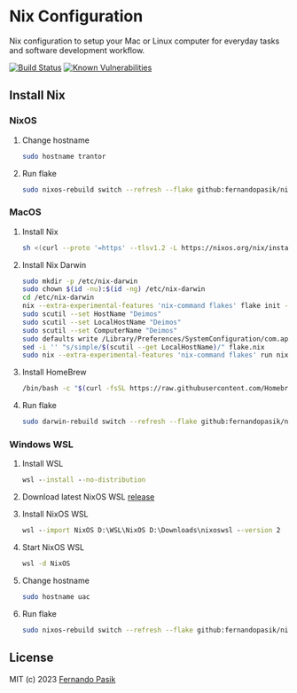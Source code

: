 # Nix Configuration

Nix configuration to setup your Mac or Linux computer for everyday tasks and software development
workflow.

<!-- BADGES - START -->

[![Build Status](https://github.com/fernandopasik/pc-playbook/actions/workflows/main.yml/badge.svg)](https://github.com/fernandopasik/pc-playbook/actions/workflows/main.yml "Build Status")
[![Known Vulnerabilities](https://snyk.io/test/github/fernandopasik/pc-playbook/badge.svg?targetFile=package.json)](https://snyk.io/test/github/fernandopasik/pc-playbook?targetFile=package.json "Known Vulnerabilities")

<!-- BADGES - END -->

## Install Nix

### NixOS

1. Change hostname

   ```sh
   sudo hostname trantor
   ```

2. Run flake

   ```sh
   sudo nixos-rebuild switch --refresh --flake github:fernandopasik/nix-config#trantor
   ```

### MacOS

1. Install Nix

   ```sh
   sh <(curl --proto '=https' --tlsv1.2 -L https://nixos.org/nix/install)
   ```

2. Install Nix Darwin

   ```sh
   sudo mkdir -p /etc/nix-darwin
   sudo chown $(id -nu):$(id -ng) /etc/nix-darwin
   cd /etc/nix-darwin
   nix --extra-experimental-features 'nix-command flakes' flake init -t nix-darwin/master
   sudo scutil --set HostName "Deimos"
   sudo scutil --set LocalHostName "Deimos"
   sudo scutil --set ComputerName "Deimos"
   sudo defaults write /Library/Preferences/SystemConfiguration/com.apple.smb.server NetBIOSName -string "Deimos"
   sed -i '' "s/simple/$(scutil --get LocalHostName)/" flake.nix
   sudo nix --extra-experimental-features 'nix-command flakes' run nix-darwin/master#darwin-rebuild -- switch
   ```

3. Install HomeBrew

   ```sh
   /bin/bash -c "$(curl -fsSL https://raw.githubusercontent.com/Homebrew/install/HEAD/install.sh)"
   ```

4. Run flake

   ```sh
   sudo darwin-rebuild switch --refresh --flake github:fernandopasik/nix-config#$(hostname)
   ```

### Windows WSL

1. Install WSL

   ```bat
   wsl --install --no-distribution
   ```

2. Download latest NixOS WSL [release](https://github.com/nix-community/NixOS-WSL/releases/latest)

3. Install NixOS WSL

   ```bat
   wsl --import NixOS D:\WSL\NixOS D:\Downloads\nixoswsl --version 2
   ```

4. Start NixOS WSL

   ```bat
   wsl -d NixOS
   ```

5. Change hostname

   ```sh
   sudo hostname uac
   ```

6. Run flake

   ```sh
   sudo nixos-rebuild switch --refresh --flake github:fernandopasik/nix-config#$(hostname)
   ```

## License

MIT (c) 2023 [Fernando Pasik](https://fernandopasik.com)
